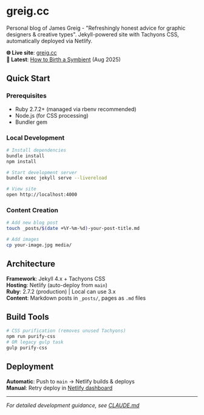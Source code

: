 # greig.cc

Personal blog of James Greig - "Refreshingly honest advice for graphic designers & creative types". Jekyll-powered site with Tachyons CSS, automatically deployed via Netlify.

**🌐 Live site**: [greig.cc](https://greig.cc)  
**📝 Latest**: [How to Birth a Symbient](https://greig.cc/how-to-birth-a-symbient/) (Aug 2025)

## Quick Start

### Prerequisites
- Ruby 2.7.2+ (managed via rbenv recommended)
- Node.js (for CSS processing)
- Bundler gem

### Local Development
```bash
# Install dependencies
bundle install
npm install

# Start development server
bundle exec jekyll serve --livereload

# View site
open http://localhost:4000
```

### Content Creation
```bash
# Add new blog post
touch _posts/$(date +%Y-%m-%d)-your-post-title.md

# Add images
cp your-image.jpg media/
```

## Architecture

**Framework**: Jekyll 4.x + Tachyons CSS  
**Hosting**: Netlify (auto-deploy from `main`)  
**Ruby**: 2.7.2 (production) | Local can use 3.x  
**Content**: Markdown posts in `_posts/`, pages as `.md` files  

## Build Tools

```bash
# CSS purification (removes unused Tachyons)
npm run purify-css
# OR legacy gulp task
gulp purify-css
```

## Deployment

**Automatic**: Push to `main` → Netlify builds & deploys  
**Manual**: Retry deploy in [Netlify dashboard](https://app.netlify.com)  

---

*For detailed development guidance, see [CLAUDE.md](./CLAUDE.md)*